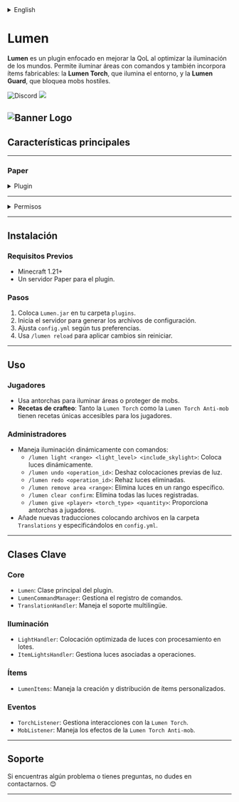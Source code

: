 <details><summary>English</summary>

# Lumen
**Lumen** is a Minecraft plugin designed to add customizable lighting systems, anti-mob protection, and efficient command handling using Paper's APIs.

![Discord](https://img.shields.io/discord/1079917552588816484?label=Discord&logo=discord&logoColor=white&color=31FFA3&style=for-the-badge) ![](https://img.shields.io/badge/Made%20with-%E2%9D%A4%EF%B8%8F%20by%20stargaze-31FFA3?style=for-the-badge)

![Banner Logo](https://cdn.modrinth.com/data/5WB5vvtt/images/35551de205d79fe92272a95c2af1123590fce1fa.png)
---

## Main Features

---

### **Paper**
<details><summary>Plugin</summary>

- **Compatibility with Paper servers**: Fully integrated with Paper APIs for optimal performance.
- **Custom Lighting System**:
    - Place light blocks dynamically with `/lumen light <range> <light_level> <include_skylight>` to configure size, intensity, and natural light inclusion.
- **Anti-Mob Torches**:
    - Protect areas from hostile mobs with the `Lumen Torch Anti-mob`.
- **Command Management**:
    - `/lumen undo <operation_id>`: Undo light placement based on operation ID or `last`.
    - `/lumen redo <operation_id>`: Redo previously removed lights using an operation ID.
    - `/lumen remove area <range>`: Remove lights within a specified range.
    - `/lumen remove operation <operation_id>`: Remove lights tied to a specific operation ID.
    - `/lumen clear confirm`: Remove all registered lights with a confirmation step.
    - `/lumen give <player> <torch_type> <quantity>`: Provide players with `Lumen Torch` or `Lumen Torch Anti-mob`.
    - `/lumen reload`: Reload plugin configuration and translations.
- **Multilingual Support**:
    - Add new translations by placing files in the `Translations` folder and specifying them in `config.yml`.
    - Supports both `es_es.yml` (Spanish) and `en_en.yml` (English).
</details>

---

<details><summary>Permissions</summary>

- **`lumen.light`**: Required to use `/lumen light`.
- **`lumen.cancel`**: Required to cancel ongoing light placement tasks.
- **`lumen.undo`**: Required to undo light placements.
- **`lumen.redo`**: Required to redo removed lights.
- **`lumen.remove`**: Required to remove lights.
- **`lumen.clear`**: Required to clear all lights.
- **`lumen.give`**: Required to give `Lumen Torch` and `Lumen Torch Anti-mob`.
- **`lumen.reload`**: Required to reload the plugin configuration and translations.

</details>

---

## Installation

### **Requirements**
- Minecraft 1.21+
- A Paper server for the plugin.

### Steps
1. Place the `Lumen.jar` in your `plugins` folder.
2. Start the server to generate config files.
3. Adjust `config.yml` to your preferences.
4. Use `/lumen reload` to apply changes without restarting.

---

## Usage

### **Players**
- Use torches to illuminate areas or protect from mobs.
- **Crafting Recipes**: Both `Lumen Torch` and `Lumen Torch Anti-mob` have unique crafting recipes accessible to all players.

### **Administrators**
- Manage lighting dynamically with commands:
    - `/lumen light <range> <light_level> <include_skylight>`: Place lights dynamically.
    - `/lumen undo <operation_id>`: Undo previous light placements.
    - `/lumen redo <operation_id>`: Redo removed light placements.
    - `/lumen remove area <range>`: Remove lights in a specific range.
    - `/lumen clear confirm`: Clear all registered lights.
    - `/lumen give <player> <torch_type> <quantity>`: Provide torches to players.
- Add new translations by placing files in the `Translations` folder and specifying them in `config.yml`.

---

## Key Classes

### **Core**
- `Lumen`: Main plugin class.
- `LumenCommandManager`: Manages command registrations.
- `TranslationHandler`: Handles multilingual support.

### **Lighting**
- `LightHandler`: Optimized light placement with batching.
- `ItemLightsHandler`: Manages lights associated with operations.

### **Items**
- `LumenItems`: Handles custom item creation and distribution.

### **Events**
- `TorchListener`: Manages `Lumen Torch` interactions.
- `MobListener`: Handles `Lumen Torch Anti-mob` effects.

---

## Support

If you encounter any issues or have questions, feel free to reach out. 😊

</details>

# Lumen
**Lumen** es un plugin enfocado en mejorar la QoL al optimizar la iluminación de los mundos. Permite iluminar áreas con comandos y también incorpora ítems fabricables: la **Lumen Torch**, que ilumina el entorno, y la **Lumen Guard**, que bloquea mobs hostiles.

![Discord](https://img.shields.io/discord/1079917552588816484?label=Discord&logo=discord&logoColor=white&color=31FFA3&style=for-the-badge) ![](https://img.shields.io/badge/Made%20with-%E2%9D%A4%EF%B8%8F%20by%20stargaze-31FFA3?style=for-the-badge)

![Banner Logo](https://cdn.modrinth.com/data/5WB5vvtt/images/35551de205d79fe92272a95c2af1123590fce1fa.png)
---

## Características principales

---

### **Paper**
<details><summary>Plugin</summary>

- **Compatibilidad con servidores Paper**: Totalmente integrado con las APIs de Paper.
- **Sistema de Iluminación Personalizada**:
    - Coloca bloques de luz dinámicamente con `/lumen light <range> <light_level> <include_skylight>` para configurar tamaño, intensidad y luz natural.
- **Antorchas Anti-Mobs**:
    - Protege áreas contra mobs hostiles con la `Lumen Torch Anti-mob`.
- **Gestión de Comandos**:
    - `/lumen undo <operation_id>`: Deshaz colocaciones de luz por ID o usando `last`.
    - `/lumen redo <operation_id>`: Rehaz luces eliminadas previamente usando un ID de operación.
    - `/lumen remove area <range>`: Elimina luces en un rango especificado.
    - `/lumen remove operation <operation_id>`: Elimina luces asociadas a un ID de operación.
    - `/lumen clear confirm`: Elimina todas las luces registradas con confirmación.
    - `/lumen give <player> <torch_type> <quantity>`: Da antorchas `Lumen Torch` o `Lumen Torch Anti-mob` a jugadores.
    - `/lumen reload`: Recarga la configuración y las traducciones del plugin.
- **Soporte Multilingüe**:
    - Añade nuevas traducciones colocando archivos en la carpeta `Translations` y especificándolos en `config.yml`.
    - Soporte para `es_es.yml` (Español) y `en_en.yml` (Inglés).
</details>

---

<details><summary>Permisos</summary>

- **`lumen.light`**: Requerido para usar `/lumen light`.
- **`lumen.cancel`**: Requerido para cancelar tareas activas de colocación de luz.
- **`lumen.undo`**: Requerido para deshacer colocaciones de luz.
- **`lumen.redo`**: Requerido para rehacer luces eliminadas.
- **`lumen.remove`**: Requerido para eliminar luces.
- **`lumen.clear`**: Requerido para eliminar todas las luces.
- **`lumen.give`**: Requerido para dar antorchas `Lumen Torch` y `Lumen Torch Anti-mob`.
- **`lumen.reload`**: Requerido para recargar la configuración y traducciones del plugin.

</details>

---

## Instalación

### **Requisitos Previos**
- Minecraft 1.21+
- Un servidor Paper para el plugin.

### Pasos
1. Coloca `Lumen.jar` en tu carpeta `plugins`.
2. Inicia el servidor para generar los archivos de configuración.
3. Ajusta `config.yml` según tus preferencias.
4. Usa `/lumen reload` para aplicar cambios sin reiniciar.

---

## Uso

### **Jugadores**
- Usa antorchas para iluminar áreas o proteger de mobs.
- **Recetas de crafteo**: Tanto la `Lumen Torch` como la `Lumen Torch Anti-mob` tienen recetas únicas accesibles para los jugadores.

### **Administradores**
- Maneja iluminación dinámicamente con comandos:
    - `/lumen light <range> <light_level> <include_skylight>`: Coloca luces dinámicamente.
    - `/lumen undo <operation_id>`: Deshaz colocaciones previas de luz.
    - `/lumen redo <operation_id>`: Rehaz luces eliminadas.
    - `/lumen remove area <range>`: Elimina luces en un rango específico.
    - `/lumen clear confirm`: Elimina todas las luces registradas.
    - `/lumen give <player> <torch_type> <quantity>`: Proporciona antorchas a jugadores.
- Añade nuevas traducciones colocando archivos en la carpeta `Translations` y especificándolos en `config.yml`.

---

## Clases Clave

### **Core**
- `Lumen`: Clase principal del plugin.
- `LumenCommandManager`: Gestiona el registro de comandos.
- `TranslationHandler`: Maneja el soporte multilingüe.

### **Iluminación**
- `LightHandler`: Colocación optimizada de luces con procesamiento en lotes.
- `ItemLightsHandler`: Gestiona luces asociadas a operaciones.

### **Ítems**
- `LumenItems`: Maneja la creación y distribución de ítems personalizados.

### **Eventos**
- `TorchListener`: Gestiona interacciones con la `Lumen Torch`.
- `MobListener`: Maneja los efectos de la `Lumen Torch Anti-mob`.

---

## Soporte

Si encuentras algún problema o tienes preguntas, no dudes en contactarnos. 😊

---

